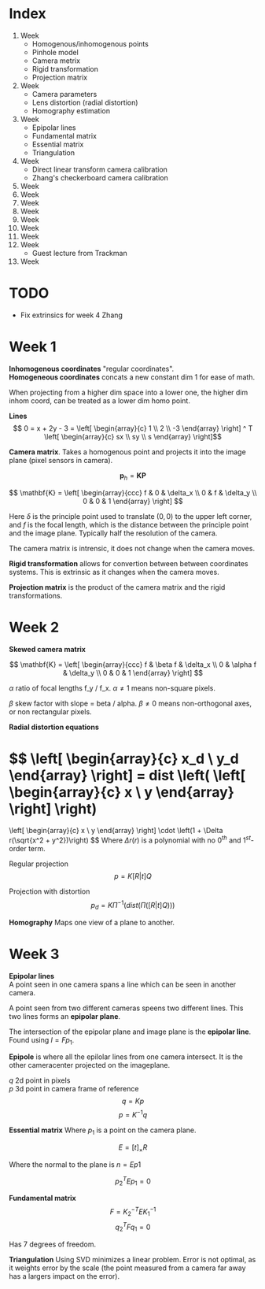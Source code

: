 # Index
1. Week
   - Homogenous/inhomogenous points
   - Pinhole model
   - Camera metrix
   - Rigid transformation
   - Projection matrix
2. Week
   - Camera parameters
   - Lens distortion (radial distortion)
   - Homography estimation
3. Week
   - Epipolar lines
   - Fundamental matrix
   - Essential matrix
   - Triangulation
4. Week
   - Direct linear transform camera calibration
   - Zhang's checkerboard camera calibration
5. Week
6. Week
7. Week
8. Week
9. Week
0. Week
1. Week
2. Week
   - Guest lecture from Trackman
3. Week


# TODO
 - Fix extrinsics for week 4 Zhang


# Week 1
**Inhomogenous coordinates** "regular coordinates".  
**Homogeneous coordinates** concats a new constant dim 1 for ease of math.

When projecting from a higher dim space into a lower one, the higher dim inhom coord, can be treated as a lower dim homo point.

**Lines**
$$
0 = x + 2y - 3 = 
\left[
\begin{array}{c}
1 \\
2 \\
-3
\end{array}
\right] ^ T
\left[
\begin{array}{c}
sx \\
sy \\
s
\end{array}
\right]$$


**Camera matrix**. Takes a homogenous point and projects it into the image plane (pixel sensors in camera).

$$\mathbf{p}_h = \mathbf{KP}$$

$$
\mathbf{K} = \left[
\begin{array}{ccc}
f & 0 & \delta_x \\
0 & f & \delta_y \\
0 & 0 & 1
\end{array}
\right]
$$

Here $\delta$ is the principle point used to translate $(0,0)$ to the upper left corner, and $f$ is the focal length, which is the distance between the principle point and the image plane. Typically half the resolution of the camera.

The camera matrix is intrensic, it does not change when the camera moves.

**Rigid transformation** allows for convertion between between coordinates systems. This is extrinsic as it changes when the camera moves.

**Projection matrix** is the product of the camera matrix and the rigid transformations.


# Week 2

**Skewed camera matrix**

$$
\mathbf{K} = \left[
\begin{array}{ccc}
f & \beta f & \delta_x \\
0 & \alpha f & \delta_y \\
0 & 0 & 1
\end{array}
\right]
$$

$\alpha$ ratio of focal lengths f_y / f_x. $\alpha \neq 1$ means non-square pixels.

$\beta$ skew factor with slope = beta / alpha. $\beta \neq 0$ means non-orthogonal axes, or non rectangular pixels.


**Radial distortion equations**

$$
\left[
\begin{array}{c}
x_d \\
y_d
\end{array}
\right]
 = dist \left(
\left[
\begin{array}{c}
x \\
y
\end{array}
\right]
 \right)
=
\left[
\begin{array}{c}
x \\
y
\end{array}
\right]
\cdot \left(1 + \Delta r(\sqrt{x^2 + y^2})\right)
$$
Where $\Delta r(r)$ is a polynomial with no $0^{th}$ and $1^{st}$-order term.

Regular projection
$$p = K[R|t]Q$$

Projection with distortion
$$p_d = K\Pi^{-1}(dist(\Pi([R|t]Q)))$$


**Homography** Maps one view of a plane to another.


# Week 3


**Epipolar lines**  
A point seen in one camera spans a line which can be seen in another camera.

A point seen from two different cameras speens two different lines. This two lines forms an **epipolar plane**.

The intersection of the epipolar plane and image plane is the **epipolar line**. Found using $l=Fp_1$.

**Epipole** is where all the epilolar lines from one camera intersect. It is the other cameracenter projected on the imageplane.

$q$ 2d point in pixels  
$p$ 3d point in camera frame of reference  
$$q = Kp$$
$$p = K^{-1}q$$


**Essential matrix**
Where $p_1$ is a point on the camera plane.

$$E=[t]_\times R$$

Where the normal to the plane is $n=Ep1$

$$p_2^TEp_1=0$$

**Fundamental matrix**  
$$F=K_2^{-T}EK_1^{-1}$$
$$q_2^TFq_1=0$$

Has 7 degrees of freedom.


**Triangulation**
Using SVD minimizes a linear problem. Error is not optimal, as it weights error by the scale (the point measured from a camera far away has a largers impact on the error).



<!-- 
$$
\left[
\begin{array}{c}
 \\

\end{array}
\right]
$$
-->
